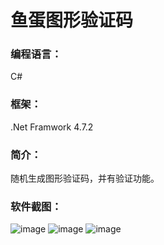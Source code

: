 # 鱼蛋图形验证码
### 编程语言：
  C#
### 框架：
  .Net Framwork 4.7.2
### 简介：
  随机生成图形验证码，并有验证功能。
### 软件截图： 
![image](https://github.com/zhongrongzhao/Fishball-Immanent-Development-Skills/blob/master/%E9%B1%BC%E8%9B%8B%E5%9B%BE%E5%BD%A2%E9%AA%8C%E8%AF%81%E7%A0%81/b340b23c2fe815e7c22f341d26ccbbb.png)
![image](https://github.com/zhongrongzhao/Fishball-Immanent-Development-Skills/blob/master/%E9%B1%BC%E8%9B%8B%E5%9B%BE%E5%BD%A2%E9%AA%8C%E8%AF%81%E7%A0%81/946cb6cedfad38957bdabbfa4c8563b.png)
![image](https://github.com/zhongrongzhao/Fishball-Immanent-Development-Skills/blob/master/%E9%B1%BC%E8%9B%8B%E5%9B%BE%E5%BD%A2%E9%AA%8C%E8%AF%81%E7%A0%81/e6c6449b448fbae7ef03aad99493e9a.png)
